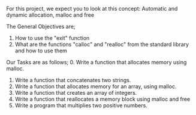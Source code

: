 For this project, we expect you to look at this concept:
Automatic and dynamic allocation, malloc and free

The General Objectives are;
1. How to use the "exit" function
2. What are the functions "calloc" and "realloc" from the standard library and how to use them

Our Tasks are as follows;
0. Write a function that allocates memory using malloc.
1. Write a function that concatenates two strings.
2. Write a function that allocates memory for an array, using malloc.
3. Write a function that creates an array of integers.
4. Write a function that reallocates a memory block using malloc and free
5. Write a program that multiplies two positive numbers.
